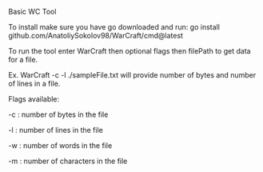 Basic WC Tool

To install make sure you have go downloaded and run:  go install github.com/AnatoliySokolov98/WarCraft/cmd@latest

To run the tool enter WarCraft then optional flags then filePath to get data for a file.

Ex.  WarCraft -c -l ./sampleFile.txt  will provide number of bytes and number of lines in a file.

Flags available:

-c : number of bytes in the file

-l : number of lines in the file

-w : number of words in the file

-m : number of characters in the file
